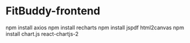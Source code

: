 # FitBuddy-frontend

npm install axios
npm install recharts
npm install jspdf html2canvas
npm install chart.js react-chartjs-2
